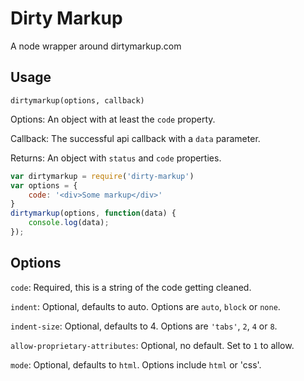 # Dirty Markup
A node wrapper around dirtymarkup.com

## Usage
`dirtymarkup(options, callback)`

Options: An object with at least the `code` property.

Callback: The successful api callback with a `data` parameter.

Returns: An object with `status` and `code` properties.

```js
var dirtymarkup = require('dirty-markup')
var options = {
    code: '<div>Some markup</div>'
}
dirtymarkup(options, function(data) {
    console.log(data);
});
```

## Options
`code`: Required, this is a string of the code getting cleaned.

`indent`: Optional, defaults to auto. Options are `auto`, `block` or `none`.

`indent-size`: Optional, defaults to 4. Options are `'tabs'`, `2`, `4` or `8`.

`allow-proprietary-attributes`: Optional, no default. Set to `1` to allow.

`mode`: Optional, defaults to `html`. Options include `html` or 'css'.